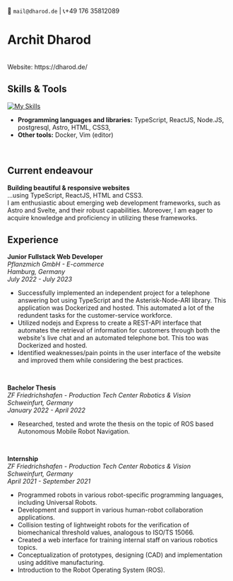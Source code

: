 :email: `mail@dharod.de`  |  :telephone_receiver:+49 176 35812089
# Archit Dharod #

<br>
Website: https://dharod.de/
<br>

## Skills & Tools ## 
[![My Skills](https://skillicons.dev/icons?i=ts,react,nodejs,postgresql,astro,html,css,docker,vim)](https://skillicons.dev)
- **Programming languages and libraries:** TypeScript, ReactJS, Node.JS, postgresql, Astro, HTML, CSS3,   
- **Other tools:** Docker, Vim (editor)

<br>

## Current endeavour  
**Building beautiful & responsive websites**  
...using TypeScript, ReactJS, HTML and CSS3. 
<br>I am enthusiastic about emerging web development frameworks, such as Astro and Svelte, and their robust capabilities. Moreover, I am eager to acquire knowledge and proficiency in utilizing these frameworks.

## Experience ##

**Junior Fullstack Web Developer**  
*Pflanzmich GmbH - E-commerce*  
*Hamburg, Germany*  
*July 2022 - July 2023*  

- Successfully implemented an independent project for a telephone answering bot using TypeScript and the Asterisk-Node-ARI library. This application was Dockerized and hosted. This automated a lot of the redundent tasks for the customer-service workforce. 
- Utilized nodejs and Express to create a REST-API interface that automates the retrieval of information for customers through both the website's live chat and an automated telephone bot. This too was Dockerized and hosted. 
- Identified weaknesses/pain points in the user interface of the website and improved them while considering the best practices.
<br>

**Bachelor Thesis**  
*ZF Friedrichshafen - Production Tech Center Robotics & Vision*  
*Schweinfurt, Germany*  
 *January 2022 - April 2022*  

- Researched, tested and wrote the thesis on the topic of ROS based Autonomous Mobile Robot Navigation.
<br>

**Internship**  
*ZF Friedrichshafen - Production Tech Center Robotics & Vision*  
*Schweinfurt, Germany*  
 *April 2021 - September 2021*  

- Programmed robots in various robot-specific programming languages, including Universal Robots.
- Development and support in various human-robot collaboration applications.
- Collision testing of lightweight robots for the verification of biomechanical threshold values, analogous to ISO/TS 15066.
- Created a web interface for training internal staff on various robotics topics.
- Conceptualization of prototypes, designing (CAD) and implementation using additive manufacturing. 
- Introduction to the Robot Operating System (ROS).
<br>
